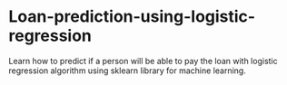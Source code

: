 # Loan-prediction-using-logistic-regression

Learn how to predict if a person will be able to pay the loan with logistic regression algorithm using sklearn library for machine learning.
